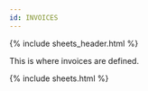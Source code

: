 ```yaml
---
id: INVOICES
---
```


{% include sheets_header.html %}

This is where invoices are defined.

{% include sheets.html %}
